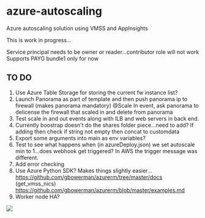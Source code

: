 # azure-autoscaling
Azure autoscaling solution using VMSS and AppInsights

This is work in progress...

Service principal needs to be owner or reader...contributor role will not work
Supports PAYG bundle1 only for now

## TO DO

 1. Use Azure Table Storage for storing the current fw instance list?
 2. Launch Panorama as part of template and then push panorama ip to firewall (makes panorama mandatory)
   @Scale In event, ask panorama to delicense the firewall that scaled in and delete from panorama
 3. Test scale in and out events along with ILB and web servers in back end.
 4. Currently boostrap doesn't do the shares folder piece...need to add?
 If adding then check if string not empty then concat to customdata
 5. Export some arguments into main as env variables? 
 6. Test to see what happens when (in azureDeploy.json) we set autoscale min to 1...does webhook get triggered?
    In AWS the trigger message was different.
 7. Add error checking
 8. Use Azure Python SDK? Makes things slightly easier...
    https://github.com/gbowerman/azurerm/tree/master/docs (get_vmss_nics)
    https://github.com/gbowerman/azurerm/blob/master/examples.md 
 9. Worker node HA?


[<img src="http://azuredeploy.net/deploybutton.png"/>](https://portal.azure.com/#create/Microsoft.Template/uri/https%3A%2F%2Fraw.githubusercontent.com%2FPaloAltoNetworks%2Fazure-autoscaling%2Fmaster%2FazureDeploy.json)
